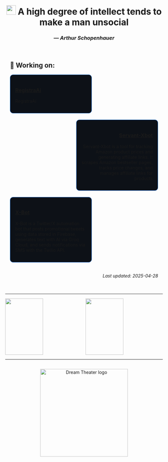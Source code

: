<h1 align="center"><img src="https://user-images.githubusercontent.com/72663882/171687151-bb31c996-c9d2-49c8-b593-734946893b23.gif" alt="waving hand gif" aria-hidden="true" width="30" /> A high degree of intellect tends to make a man unsocial</h1>
<h3 align="center"><em>— Arthur Schopenhauer</em></h3>


<div style="padding: 15px; margin-top: 20px; margin-bottom: 20px;">

## 🚀 Working on:

<div class="card" align="left" style="width: 48%; float: left; clear: both; margin-bottom: 20px; border: 1px solid #2f80ed; border-radius: 10px; padding: 16px; background-color: #0d1117;">
  <h3><a href="https://github.com/devgabrielsborges/RegistraAi">RegistraAi</a></h3>
  <p>RegistraAí</p>
</div>

<div class="card" align="right" style="width: 48%; float: right; clear: both; margin-bottom: 20px; border: 1px solid #2f80ed; border-radius: 10px; padding: 16px; background-color: #0d1117;">
  <h3><a href="https://github.com/devgabrielsborges/Servant-Xbot">Servant-Xbot</a></h3>
  <p>Servant-Xbot is a tool for tracking Amazon product prices and generating affiliate links. It scrapes Amazon bestseller pages, tracks price changes, and manages affiliate links for products</p>
</div>

<div class="card" align="left" style="width: 48%; float: left; clear: both; margin-bottom: 20px; border: 1px solid #2f80ed; border-radius: 10px; padding: 16px; background-color: #0d1117;">
  <h3><a href="https://github.com/devgabrielsborges/X-Bot">X-Bot</a></h3>
  <p>X-Bot is a Twitter/X automation bot that posts promotional tweets using data stored in Firebase, generates text with AI via Groq Cloud, and sends notifications via SMS with the Twilio API.</p>
</div>

<div style="clear: both;"></div>

<p align="right"><em>Last updated: 2025-04-28</em></p>

</div>

---

<div class="stats">
  <img align="left" width="49%" height="180" src="https://github-readme-stats.vercel.app/api?username=devgabrielsborges&show_icons=true&theme=blue-green&title_color=00b3ff">
  <img align="right" width="49%" height="180" src="https://github-readme-stats.vercel.app/api/top-langs/?username=devgabrielsborges&size_weight=0.5&count_weight=0.3&layout=compact&theme=blue-green&title_color=00b3ff">
</div>

<br clear="both">

---

<div align="center" style="margin-top: 30px; margin-bottom: 30px;">
  <img width="280" height="280" alt="Dream Theater logo" src="https://www.pngkey.com/png/full/265-2653134_dream-theater-png-dream-theater-band-logo-png.png">
</div>